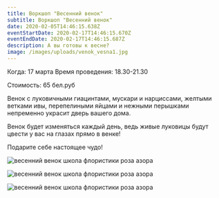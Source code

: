```yaml
---
title: Воркшоп "Весенний венок"
subtitle: Воркшоп "Весенний венок"
date: 2020-02-05T14:46:15.638Z
eventStartDate: 2020-02-17T14:46:15.670Z
eventEndDate: 2020-02-17T14:46:15.687Z
description: А вы готовы к весне?
image: /images/uploads/venok_vesna1.jpg
---
```

Когда: 17 марта
Время проведения: 18.30-21.30

Стоимость: 65 бел.руб

Венок с луковичными гиацинтами, мускари и нарциссами, желтыми ветками ивы, перепелиными яйцами и нежными перышками непременно украсит дверь вашего дома. 

Венок будет изменяться каждый день, ведь живые луковицы будут цвести у вас на глазах прямо в венке! 

Подарите себе настоящее чудо!

![весенний венок школа флористики роза азора](/images/uploads/venok_vesna2.jpg "весенний венок школа флористики роза азора")

![весенний венок школа флористики роза азора](/images/uploads/venok_vesna3.jpg "весенний венок школа флористики роза азора")

![весенний венок школа флористики роза азора](/images/uploads/venok_vesna4.jpg "весенний венок школа флористики роза азора")
